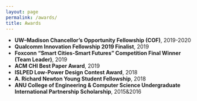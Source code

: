 ```yaml
---
layout: page
permalink: /awards/
title: Awards
---
```



<ul>
	<li>
		<b>UW–Madison Chancellor’s Opportunity Fellowship (COF)</b>, 2019-2020
	</li>
	<li>
		<b>Qualcomm Innovation Fellowship 2019 Finalist</b>, 2019
	</li>
	<li>
		<b>Foxconn “Smart Cities-Smart Futures” Competition Final Winner (Team Leader)</b>, 2019
	</li>
	<li>
		<b>ACM CHI Best Paper Award</b>, 2019
	</li>
	<li>
		<b>ISLPED Low-Power Design Contest Award</b>, 2018
	</li>
	<li>
		<b>A. Richard Newton Young Student Fellowship</b>, 2018
	</li>
	<li>
		<b>ANU College of Engineering & Computer Science Undergraduate International Partnership Scholarship</b>, 2015&2016
	</li>
<!-- 	<li>
		<b>BIT Second Prize Scholarship for Outstanding Student</b>, 2015
	</li>
	<li>
		<b>BIT Second Prize Scholarship</b>, 2015
	</li> -->
</ul>


